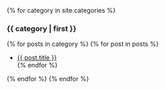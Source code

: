 <div id="articles">
{% for category in site.categories %}
  <h3>{{ category | first }}</h3>
    {% for posts in category %}
      {% for post in posts %}
      <ul>
        <li><a href="{{ post.url }}">{{ post.title }}</a></li>
      {% endfor %}
      </ul>
    {% endfor %}
{% endfor %}
</div>
